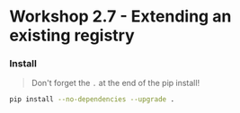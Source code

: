 # Workshop 2.7 - Extending an existing registry

### Install

> Don't forget the `.` at the end of the pip install!

```bash
pip install --no-dependencies --upgrade .
```